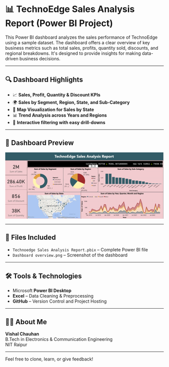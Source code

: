 # 📊 TechnoEdge Sales Analysis Report (Power BI Project)

This Power BI dashboard analyzes the sales performance of TechnoEdge using a sample dataset. The dashboard offers a clear overview of key business metrics such as total sales, profits, quantity sold, discounts, and regional breakdowns. It's designed to provide insights for making data-driven business decisions.

---

## 🔍 Dashboard Highlights

- 📈 **Sales, Profit, Quantity & Discount KPIs**
- 🌍 **Sales by Segment, Region, State, and Sub-Category**
- 🧭 **Map Visualization for Sales by State**
- 📊 **Trend Analysis across Years and Regions**
- 🧩 **Interactive filtering with easy drill-downs**

---

## 📸 Dashboard Preview

![Dashboard Overview](Dashboard%20overview.png)

---

## 📁 Files Included

- `Technoedge Sales Analysis Report.pbix` – Complete Power BI file
- `Dashboard overview.png` – Screenshot of the dashboard

---

## 🛠️ Tools & Technologies

- Microsoft **Power BI Desktop**
- **Excel** – Data Cleaning & Preprocessing
- **GitHub** – Version Control and Project Hosting

---

## 🙋‍♂️ About Me

**Vishal Chauhan**  
B.Tech in Electronics & Communication Engineering  
NIT Raipur  

---

Feel free to clone, learn, or give feedback!
